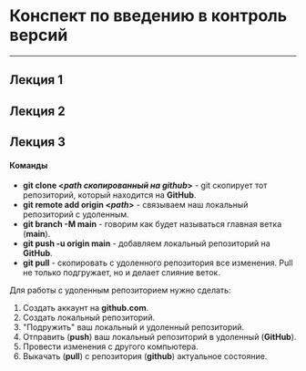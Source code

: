 # Конспект по введению в контроль версий 
***

## Лекция 1

## Лекция 2

## Лекция 3

#### Команды

- **git clone <*path скопированный на github*>** - git скопирует тот репозиторий, который находится на **GitHub**.
- **git remote add origin <*path*>** - связываем наш локальный репозиторий с удоленным.
- **git branch -M main** - говорим как будет называться главная ветка (**main**).
- **git push -u origin main** - добавляем локальный репозиторий на **GitHub**.
- **git pull** - скопировать с удоленного репозитория все изменения. Pull не только подгружает, но и делает слияние веток. 

Для работы с удоленным репозиторием нужно сделать:

1. Создать аккаунт на **github.com**.
2. Создать локальный репозиторий.
3. "Подружить" ваш локальный и удоленный репозиторий.
4. Отправить (**push**) ваш локальный репозиторий в удоленный (**GitHub**).
5. Провести изменения с другого компьютера.
6. Выкачать (**pull**) с репозитория (**github**) актуальное состояние.